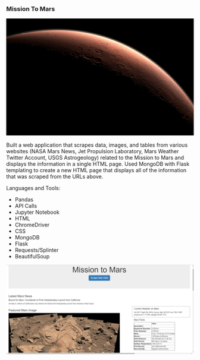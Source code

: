 ### Mission To Mars

![mission_to_mars](Images/mission_to_mars.jpg)

Built a web application that scrapes data, images, and tables from various websites (NASA Mars News, Jet Propulsion Laboratory, 
Mars Weather Twitter Account, USGS Astrogeology) related to the Mission to Mars and displays the information in a single HTML page.
Used MongoDB with Flask templating to create a new HTML page that displays all of the information that was scraped from the URLs above.

Languages and Tools:
- Pandas
- API Calls
- Jupyter Notebook
- HTML
- ChromeDriver
- CSS
- MongoDB
- Flask
- Requests/Splinter
- BeautifulSoup

![mars](Images/mars.png)
